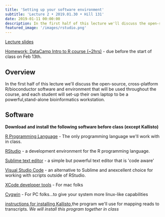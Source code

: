 ```yaml
---
title: 'Setting up your software environment'
subtitle: 'Lecture 2 • 2019.01.30 • Hill 131'
date: 2019-01-11 00:00:00
description: In the first half of this lecture we'll discuss the open-source, cross-platform R/bioconductor software and environment that will be used throughout the course, and each student will set-up their own laptop to be a powerful, stand-alone bioinformatics workstation. 
featured_image: '/images/rstudio.png'
---
```


[Lecture slides](http://bit.ly/1ToDM3R)

[Homework: DataCamp Intro to R course (~2hrs)](https://www.datacamp.com/courses/free-introduction-to-r) - due before the start of class on Feb 13th. 

## Overview

In the first half of this lecture we'll discuss the open-source, cross-platform R/bioconductor software and environment that will be used throughout the course, and each student will set-up their own laptop to be a powerful,stand-alone bioinformatics workstation. 

## Software

**Download and install the following software before class (except Kallisto)**

[R Programming Language](http://lib.stat.cmu.edu/R/CRAN/) - The only programming language we'll work with in class.

[RStudio](http://www.rstudio.com/products/rstudio/download/) - a development environment for the R programming language.

[Sublime text editor](http://www.sublimetext.com/) - a simple but powerful text editor that is 'code aware'

[Visual Studio Code](https://code.visualstudio.com/) - an alternative to Sublime and anexcellent choice for working with scripts outside of RStudio.

[XCode developer tools](https://developer.apple.com/xcode/) - For mac folks

[Cygwin](https://www.cygwin.com/) - For PC folks...to give your system more linux-like capabilities

[instructions for installing Kallisto](https://chmi-sops.github.io/mydoc_kallisto.html),the program we'll use for mapping reads to transcripts. *We will install this program together in class*

